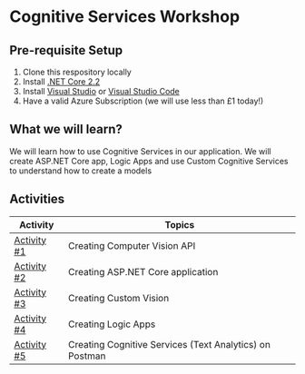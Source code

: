 # Cognitive Services Workshop

## Pre-requisite Setup
1. Clone this respository locally
2. Install [.NET Core 2.2](https://dotnet.microsoft.com/download/)
3. Install [Visual Studio](https://visualstudio.microsoft.com/downloads/) or [Visual Studio Code](https://code.visualstudio.com/)
4. Have a valid Azure Subscription (we will use less than £1 today!)

## What we will learn?
We will learn how to use Cognitive Services in our application.
We will create ASP.NET Core app, Logic Apps and use Custom Cognitive Services to understand how to create a models

## Activities

| Activity | Topics |
| ---- | ---- |
| [Activity #1](/activities/01-CreatingComputerVisionAPI.md) | Creating Computer Vision API |
| [Activity #2](/activities/02-CreatingASPNETCore.md) | Creating ASP.NET Core application |
| [Activity #3](/activities/03-CreateCustomVision.md) | Creating Custom Vision |
| [Activity #4](/activities/04-CreateLogicApp.md) | Creating Logic Apps |
| [Activity #5](/activities/05-TextAnalytics.md) | Creating Cognitive Services (Text Analytics) on Postman |
 